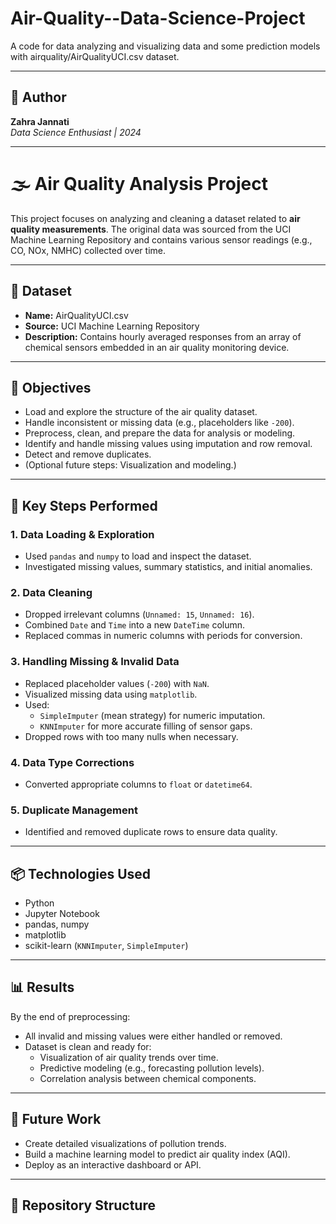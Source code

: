 # Air-Quality--Data-Science-Project
A code for data analyzing and visualizing data and some prediction models with airquality/AirQualityUCI.csv dataset.


---

## 📌 Author

**Zahra Jannati**  
*Data Science Enthusiast | 2024*

---

# 🌫️ Air Quality Analysis Project

This project focuses on analyzing and cleaning a dataset related to **air quality measurements**. The original data was sourced from the UCI Machine Learning Repository and contains various sensor readings (e.g., CO, NOx, NMHC) collected over time.

---

## 📁 Dataset
- **Name:** AirQualityUCI.csv
- **Source:** UCI Machine Learning Repository
- **Description:** Contains hourly averaged responses from an array of chemical sensors embedded in an air quality monitoring device.

---

## 📌 Objectives

- Load and explore the structure of the air quality dataset.
- Handle inconsistent or missing data (e.g., placeholders like `-200`).
- Preprocess, clean, and prepare the data for analysis or modeling.
- Identify and handle missing values using imputation and row removal.
- Detect and remove duplicates.
- (Optional future steps: Visualization and modeling.)

---

## 🔧 Key Steps Performed

### 1. Data Loading & Exploration
- Used `pandas` and `numpy` to load and inspect the dataset.
- Investigated missing values, summary statistics, and initial anomalies.

### 2. Data Cleaning
- Dropped irrelevant columns (`Unnamed: 15`, `Unnamed: 16`).
- Combined `Date` and `Time` into a new `DateTime` column.
- Replaced commas in numeric columns with periods for conversion.

### 3. Handling Missing & Invalid Data
- Replaced placeholder values (`-200`) with `NaN`.
- Visualized missing data using `matplotlib`.
- Used:
  - `SimpleImputer` (mean strategy) for numeric imputation.
  - `KNNImputer` for more accurate filling of sensor gaps.
- Dropped rows with too many nulls when necessary.

### 4. Data Type Corrections
- Converted appropriate columns to `float` or `datetime64`.

### 5. Duplicate Management
- Identified and removed duplicate rows to ensure data quality.

---

## 📦 Technologies Used

- Python
- Jupyter Notebook
- pandas, numpy
- matplotlib
- scikit-learn (`KNNImputer`, `SimpleImputer`)

---

## 📊 Results

By the end of preprocessing:
- All invalid and missing values were either handled or removed.
- Dataset is clean and ready for:
  - Visualization of air quality trends over time.
  - Predictive modeling (e.g., forecasting pollution levels).
  - Correlation analysis between chemical components.

---

## 🚀 Future Work

- Create detailed visualizations of pollution trends.
- Build a machine learning model to predict air quality index (AQI).
- Deploy as an interactive dashboard or API.

---

## 📁 Repository Structure

